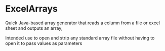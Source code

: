 # ExcelArrays
Quick Java-based array generator that reads a column from a file or excel sheet and outputs an array,

Intended use to open and strip any standard array file without having to open it to pass values as parameters
